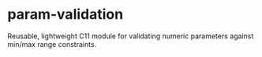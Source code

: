 # param-validation
Reusable, lightweight C11 module for validating numeric parameters against min/max range constraints.
